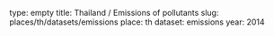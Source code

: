 type: empty
title: Thailand / Emissions of pollutants
slug: places/th/datasets/emissions
place: th
dataset: emissions
year: 2014
